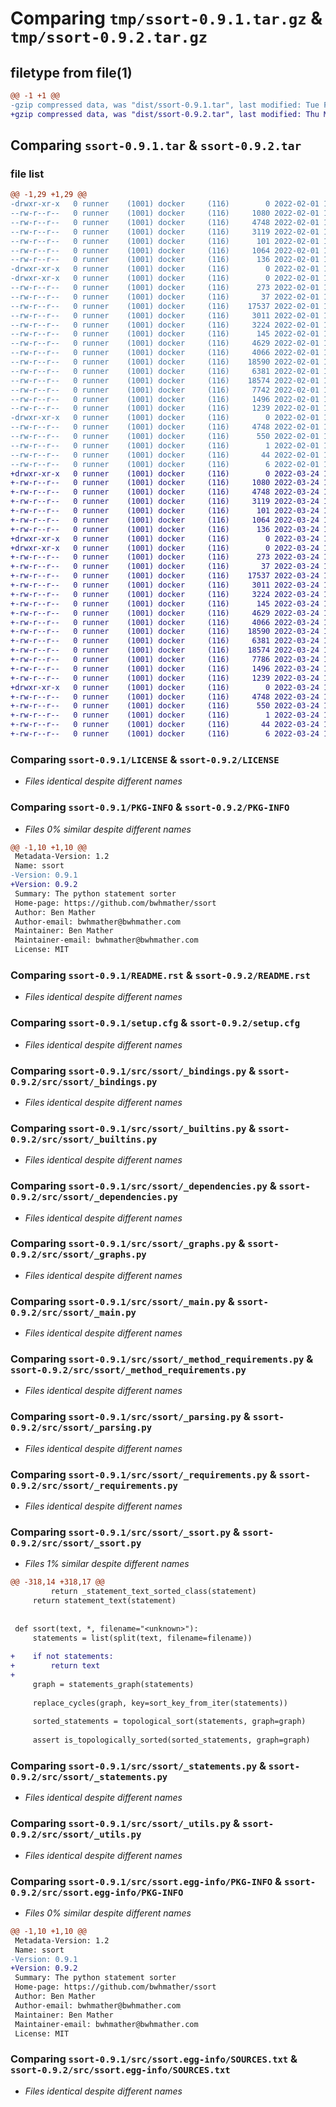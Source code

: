 # Comparing `tmp/ssort-0.9.1.tar.gz` & `tmp/ssort-0.9.2.tar.gz`

## filetype from file(1)

```diff
@@ -1 +1 @@
-gzip compressed data, was "dist/ssort-0.9.1.tar", last modified: Tue Feb  1 11:10:58 2022, max compression
+gzip compressed data, was "dist/ssort-0.9.2.tar", last modified: Thu Mar 24 17:45:35 2022, max compression
```

## Comparing `ssort-0.9.1.tar` & `ssort-0.9.2.tar`

### file list

```diff
@@ -1,29 +1,29 @@
-drwxr-xr-x   0 runner    (1001) docker     (116)        0 2022-02-01 11:10:58.000000 ssort-0.9.1/
--rw-r--r--   0 runner    (1001) docker     (116)     1080 2022-02-01 11:10:57.000000 ssort-0.9.1/LICENSE
--rw-r--r--   0 runner    (1001) docker     (116)     4748 2022-02-01 11:10:58.000000 ssort-0.9.1/PKG-INFO
--rw-r--r--   0 runner    (1001) docker     (116)     3119 2022-02-01 11:10:57.000000 ssort-0.9.1/README.rst
--rw-r--r--   0 runner    (1001) docker     (116)      101 2022-02-01 11:10:57.000000 ssort-0.9.1/pyproject.toml
--rw-r--r--   0 runner    (1001) docker     (116)     1064 2022-02-01 11:10:58.000000 ssort-0.9.1/setup.cfg
--rw-r--r--   0 runner    (1001) docker     (116)      136 2022-02-01 11:10:57.000000 ssort-0.9.1/setup.py
-drwxr-xr-x   0 runner    (1001) docker     (116)        0 2022-02-01 11:10:58.000000 ssort-0.9.1/src/
-drwxr-xr-x   0 runner    (1001) docker     (116)        0 2022-02-01 11:10:58.000000 ssort-0.9.1/src/ssort/
--rw-r--r--   0 runner    (1001) docker     (116)      273 2022-02-01 11:10:57.000000 ssort-0.9.1/src/ssort/__init__.py
--rw-r--r--   0 runner    (1001) docker     (116)       37 2022-02-01 11:10:57.000000 ssort-0.9.1/src/ssort/__main__.py
--rw-r--r--   0 runner    (1001) docker     (116)    17537 2022-02-01 11:10:57.000000 ssort-0.9.1/src/ssort/_bindings.py
--rw-r--r--   0 runner    (1001) docker     (116)     3011 2022-02-01 11:10:57.000000 ssort-0.9.1/src/ssort/_builtins.py
--rw-r--r--   0 runner    (1001) docker     (116)     3224 2022-02-01 11:10:57.000000 ssort-0.9.1/src/ssort/_dependencies.py
--rw-r--r--   0 runner    (1001) docker     (116)      145 2022-02-01 11:10:57.000000 ssort-0.9.1/src/ssort/_exceptions.py
--rw-r--r--   0 runner    (1001) docker     (116)     4629 2022-02-01 11:10:57.000000 ssort-0.9.1/src/ssort/_graphs.py
--rw-r--r--   0 runner    (1001) docker     (116)     4066 2022-02-01 11:10:57.000000 ssort-0.9.1/src/ssort/_main.py
--rw-r--r--   0 runner    (1001) docker     (116)    18590 2022-02-01 11:10:57.000000 ssort-0.9.1/src/ssort/_method_requirements.py
--rw-r--r--   0 runner    (1001) docker     (116)     6381 2022-02-01 11:10:57.000000 ssort-0.9.1/src/ssort/_parsing.py
--rw-r--r--   0 runner    (1001) docker     (116)    18574 2022-02-01 11:10:57.000000 ssort-0.9.1/src/ssort/_requirements.py
--rw-r--r--   0 runner    (1001) docker     (116)     7742 2022-02-01 11:10:57.000000 ssort-0.9.1/src/ssort/_ssort.py
--rw-r--r--   0 runner    (1001) docker     (116)     1496 2022-02-01 11:10:57.000000 ssort-0.9.1/src/ssort/_statements.py
--rw-r--r--   0 runner    (1001) docker     (116)     1239 2022-02-01 11:10:57.000000 ssort-0.9.1/src/ssort/_utils.py
-drwxr-xr-x   0 runner    (1001) docker     (116)        0 2022-02-01 11:10:58.000000 ssort-0.9.1/src/ssort.egg-info/
--rw-r--r--   0 runner    (1001) docker     (116)     4748 2022-02-01 11:10:58.000000 ssort-0.9.1/src/ssort.egg-info/PKG-INFO
--rw-r--r--   0 runner    (1001) docker     (116)      550 2022-02-01 11:10:58.000000 ssort-0.9.1/src/ssort.egg-info/SOURCES.txt
--rw-r--r--   0 runner    (1001) docker     (116)        1 2022-02-01 11:10:58.000000 ssort-0.9.1/src/ssort.egg-info/dependency_links.txt
--rw-r--r--   0 runner    (1001) docker     (116)       44 2022-02-01 11:10:58.000000 ssort-0.9.1/src/ssort.egg-info/entry_points.txt
--rw-r--r--   0 runner    (1001) docker     (116)        6 2022-02-01 11:10:58.000000 ssort-0.9.1/src/ssort.egg-info/top_level.txt
+drwxr-xr-x   0 runner    (1001) docker     (116)        0 2022-03-24 17:45:35.000000 ssort-0.9.2/
+-rw-r--r--   0 runner    (1001) docker     (116)     1080 2022-03-24 17:45:34.000000 ssort-0.9.2/LICENSE
+-rw-r--r--   0 runner    (1001) docker     (116)     4748 2022-03-24 17:45:35.000000 ssort-0.9.2/PKG-INFO
+-rw-r--r--   0 runner    (1001) docker     (116)     3119 2022-03-24 17:45:34.000000 ssort-0.9.2/README.rst
+-rw-r--r--   0 runner    (1001) docker     (116)      101 2022-03-24 17:45:34.000000 ssort-0.9.2/pyproject.toml
+-rw-r--r--   0 runner    (1001) docker     (116)     1064 2022-03-24 17:45:35.000000 ssort-0.9.2/setup.cfg
+-rw-r--r--   0 runner    (1001) docker     (116)      136 2022-03-24 17:45:34.000000 ssort-0.9.2/setup.py
+drwxr-xr-x   0 runner    (1001) docker     (116)        0 2022-03-24 17:45:35.000000 ssort-0.9.2/src/
+drwxr-xr-x   0 runner    (1001) docker     (116)        0 2022-03-24 17:45:35.000000 ssort-0.9.2/src/ssort/
+-rw-r--r--   0 runner    (1001) docker     (116)      273 2022-03-24 17:45:34.000000 ssort-0.9.2/src/ssort/__init__.py
+-rw-r--r--   0 runner    (1001) docker     (116)       37 2022-03-24 17:45:34.000000 ssort-0.9.2/src/ssort/__main__.py
+-rw-r--r--   0 runner    (1001) docker     (116)    17537 2022-03-24 17:45:34.000000 ssort-0.9.2/src/ssort/_bindings.py
+-rw-r--r--   0 runner    (1001) docker     (116)     3011 2022-03-24 17:45:34.000000 ssort-0.9.2/src/ssort/_builtins.py
+-rw-r--r--   0 runner    (1001) docker     (116)     3224 2022-03-24 17:45:34.000000 ssort-0.9.2/src/ssort/_dependencies.py
+-rw-r--r--   0 runner    (1001) docker     (116)      145 2022-03-24 17:45:34.000000 ssort-0.9.2/src/ssort/_exceptions.py
+-rw-r--r--   0 runner    (1001) docker     (116)     4629 2022-03-24 17:45:34.000000 ssort-0.9.2/src/ssort/_graphs.py
+-rw-r--r--   0 runner    (1001) docker     (116)     4066 2022-03-24 17:45:34.000000 ssort-0.9.2/src/ssort/_main.py
+-rw-r--r--   0 runner    (1001) docker     (116)    18590 2022-03-24 17:45:34.000000 ssort-0.9.2/src/ssort/_method_requirements.py
+-rw-r--r--   0 runner    (1001) docker     (116)     6381 2022-03-24 17:45:34.000000 ssort-0.9.2/src/ssort/_parsing.py
+-rw-r--r--   0 runner    (1001) docker     (116)    18574 2022-03-24 17:45:34.000000 ssort-0.9.2/src/ssort/_requirements.py
+-rw-r--r--   0 runner    (1001) docker     (116)     7786 2022-03-24 17:45:34.000000 ssort-0.9.2/src/ssort/_ssort.py
+-rw-r--r--   0 runner    (1001) docker     (116)     1496 2022-03-24 17:45:34.000000 ssort-0.9.2/src/ssort/_statements.py
+-rw-r--r--   0 runner    (1001) docker     (116)     1239 2022-03-24 17:45:34.000000 ssort-0.9.2/src/ssort/_utils.py
+drwxr-xr-x   0 runner    (1001) docker     (116)        0 2022-03-24 17:45:35.000000 ssort-0.9.2/src/ssort.egg-info/
+-rw-r--r--   0 runner    (1001) docker     (116)     4748 2022-03-24 17:45:35.000000 ssort-0.9.2/src/ssort.egg-info/PKG-INFO
+-rw-r--r--   0 runner    (1001) docker     (116)      550 2022-03-24 17:45:35.000000 ssort-0.9.2/src/ssort.egg-info/SOURCES.txt
+-rw-r--r--   0 runner    (1001) docker     (116)        1 2022-03-24 17:45:35.000000 ssort-0.9.2/src/ssort.egg-info/dependency_links.txt
+-rw-r--r--   0 runner    (1001) docker     (116)       44 2022-03-24 17:45:35.000000 ssort-0.9.2/src/ssort.egg-info/entry_points.txt
+-rw-r--r--   0 runner    (1001) docker     (116)        6 2022-03-24 17:45:35.000000 ssort-0.9.2/src/ssort.egg-info/top_level.txt
```

### Comparing `ssort-0.9.1/LICENSE` & `ssort-0.9.2/LICENSE`

 * *Files identical despite different names*

### Comparing `ssort-0.9.1/PKG-INFO` & `ssort-0.9.2/PKG-INFO`

 * *Files 0% similar despite different names*

```diff
@@ -1,10 +1,10 @@
 Metadata-Version: 1.2
 Name: ssort
-Version: 0.9.1
+Version: 0.9.2
 Summary: The python statement sorter
 Home-page: https://github.com/bwhmather/ssort
 Author: Ben Mather
 Author-email: bwhmather@bwhmather.com
 Maintainer: Ben Mather
 Maintainer-email: bwhmather@bwhmather.com
 License: MIT
```

### Comparing `ssort-0.9.1/README.rst` & `ssort-0.9.2/README.rst`

 * *Files identical despite different names*

### Comparing `ssort-0.9.1/setup.cfg` & `ssort-0.9.2/setup.cfg`

 * *Files identical despite different names*

### Comparing `ssort-0.9.1/src/ssort/_bindings.py` & `ssort-0.9.2/src/ssort/_bindings.py`

 * *Files identical despite different names*

### Comparing `ssort-0.9.1/src/ssort/_builtins.py` & `ssort-0.9.2/src/ssort/_builtins.py`

 * *Files identical despite different names*

### Comparing `ssort-0.9.1/src/ssort/_dependencies.py` & `ssort-0.9.2/src/ssort/_dependencies.py`

 * *Files identical despite different names*

### Comparing `ssort-0.9.1/src/ssort/_graphs.py` & `ssort-0.9.2/src/ssort/_graphs.py`

 * *Files identical despite different names*

### Comparing `ssort-0.9.1/src/ssort/_main.py` & `ssort-0.9.2/src/ssort/_main.py`

 * *Files identical despite different names*

### Comparing `ssort-0.9.1/src/ssort/_method_requirements.py` & `ssort-0.9.2/src/ssort/_method_requirements.py`

 * *Files identical despite different names*

### Comparing `ssort-0.9.1/src/ssort/_parsing.py` & `ssort-0.9.2/src/ssort/_parsing.py`

 * *Files identical despite different names*

### Comparing `ssort-0.9.1/src/ssort/_requirements.py` & `ssort-0.9.2/src/ssort/_requirements.py`

 * *Files identical despite different names*

### Comparing `ssort-0.9.1/src/ssort/_ssort.py` & `ssort-0.9.2/src/ssort/_ssort.py`

 * *Files 1% similar despite different names*

```diff
@@ -318,14 +318,17 @@
         return _statement_text_sorted_class(statement)
     return statement_text(statement)
 
 
 def ssort(text, *, filename="<unknown>"):
     statements = list(split(text, filename=filename))
 
+    if not statements:
+        return text
+
     graph = statements_graph(statements)
 
     replace_cycles(graph, key=sort_key_from_iter(statements))
 
     sorted_statements = topological_sort(statements, graph=graph)
 
     assert is_topologically_sorted(sorted_statements, graph=graph)
```

### Comparing `ssort-0.9.1/src/ssort/_statements.py` & `ssort-0.9.2/src/ssort/_statements.py`

 * *Files identical despite different names*

### Comparing `ssort-0.9.1/src/ssort/_utils.py` & `ssort-0.9.2/src/ssort/_utils.py`

 * *Files identical despite different names*

### Comparing `ssort-0.9.1/src/ssort.egg-info/PKG-INFO` & `ssort-0.9.2/src/ssort.egg-info/PKG-INFO`

 * *Files 0% similar despite different names*

```diff
@@ -1,10 +1,10 @@
 Metadata-Version: 1.2
 Name: ssort
-Version: 0.9.1
+Version: 0.9.2
 Summary: The python statement sorter
 Home-page: https://github.com/bwhmather/ssort
 Author: Ben Mather
 Author-email: bwhmather@bwhmather.com
 Maintainer: Ben Mather
 Maintainer-email: bwhmather@bwhmather.com
 License: MIT
```

### Comparing `ssort-0.9.1/src/ssort.egg-info/SOURCES.txt` & `ssort-0.9.2/src/ssort.egg-info/SOURCES.txt`

 * *Files identical despite different names*

